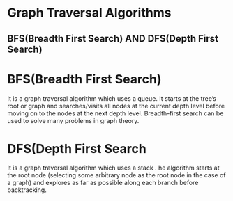 # Graph Traversal Algorithms
## BFS(Breadth First Search) AND DFS(Depth First Search)


# BFS(Breadth First Search) 
It is a graph traversal algorithm which uses a queue.
It starts at the tree’s root or graph and searches/visits all nodes at the current depth level before moving on to the nodes at the next depth level. Breadth-first search can be used to solve many problems in graph theory.

# DFS(Depth First Search
It is a graph traversal algorithm which uses a stack .
he algorithm starts at the root node (selecting some arbitrary node as the root node in the case of a graph) and explores as far as possible along each branch before backtracking.



